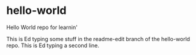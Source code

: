 # hello-world
Hello World repo for learnin'

This is Ed typing some stuff in the readme-edit branch of the hello-world repo.
This is Ed typing a second line.
